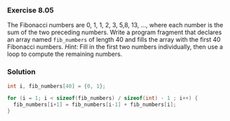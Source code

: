 ### Exercise 8.05
The Fibonacci numbers are 0, 1, 1, 2, 3, 5,8, 13, ..., where each number is the sum of the two preceding numbers. Write a program fragment that declares an array named `fib_numbers` of length 40 and fills the array with the first 40 Fibonacci numbers. *Hint:* Fill in the first two numbers individually, then use a loop to compute the remaining numbers.

### Solution
```c
int i, fib_numbers[40] = {0, 1};

for (i = 1; i < sizeof(fib_numbers) / sizeof(int) - 1 ; i++) {
  fib_numbers[i+1] = fib_numbers[i-1] + fib_numbers[i];
}
```
